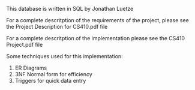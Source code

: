 This database is written in SQL by Jonathan Luetze

For a complete descritption of the requirements of the project, please see the Project Description for CS410.pdf file

For a complete descritption of the implementation please see the CS410 Project.pdf file

Some techniques used for this implementation:
1. ER Diagrams
2. 3NF Normal form for efficiency
3. Triggers for quick data entry
